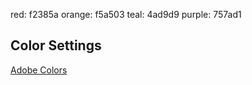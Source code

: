 red: f2385a
orange: f5a503
teal: 4ad9d9
purple: 757ad1

## Color Settings
[Adobe Colors](https://color.adobe.com/create/color-wheel/?base=2&rule=Custom&selected=2&name=My%20Color%20Theme&mode=rgb&rgbvalues=0.9490196078431372,0.2196078431372549,0.35294117647058826,0.9607843137254902,0.6470588235294118,0.011764705882352941,0.9490196078431372,0.9490196078431372,0.9490196078431372,0.2901960784313726,0.8509803921568627,0.8509803921568627,0.4588235294117647,0.47843137254901963,0.8196078431372549&swatchOrder=0,1,2,3,4)
